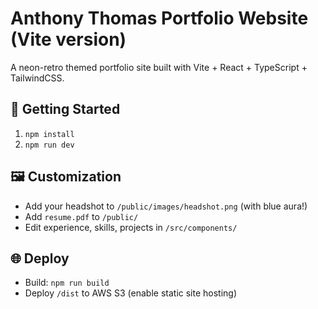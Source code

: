# Anthony Thomas Portfolio Website (Vite version)

A neon-retro themed portfolio site built with Vite + React + TypeScript + TailwindCSS.

## 🚀 Getting Started

1. `npm install`
2. `npm run dev`

## 🖼️ Customization

- Add your headshot to `/public/images/headshot.png` (with blue aura!)
- Add `resume.pdf` to `/public/`
- Edit experience, skills, projects in `/src/components/`

## 🌐 Deploy

- Build: `npm run build`
- Deploy `/dist` to AWS S3 (enable static site hosting)
